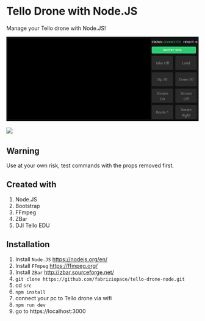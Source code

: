# Tello Drone with Node.JS
Manage your Tello drone with Node.JS!

![](img-1.PNG)

![](warehouse-drone-barcode.jpg.PNG)

## Warning
Use at your own risk, test commands with the props removed first.

## Created with
1. Node.JS
2. Bootstrap
3. FFmpeg
4. ZBar
5. DJI Tello EDU

## Installation
1. Install `Node.JS` https://nodejs.org/en/
2. Install `FFmpeg` https://ffmpeg.org/
3. Install `ZBar` http://zbar.sourceforge.net/
4. `git clone https://github.com/fabriziopace/tello-drone-node.git`
5. cd `src`
6. `npm install`
7. connect your pc to Tello drone via wifi
8. `npm run dev`
9. go to https://localhost:3000
